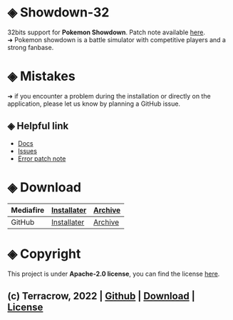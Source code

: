 # ◈ Showdown-32 

32bits support for **Pokemon Showdown**. Patch note available [here](https://github.com/Terracrow/showdown32/blob/main/lib/logs/patch_note.md). <br>
➜ Pokemon showdown is a battle simulator with competitive players and a strong fanbase.

# ◈ Mistakes

➜ if you encounter a problem during the installation or directly on the application, please let us know by planning a GitHub issue.

## ◈ Helpful link
- [Docs](https://github.com/Terracrow/showdown32/wiki)
- [Issues](https://github.com/Terracrow/showdown32/issues)
- [Error patch note](https://github.com/Terracrow/showdown32/blob/main/lib/logs/error_patch_note.md)

# ◈ Download

| Mediafire | [Installater](https://download1498.mediafire.com/bi9w04h4vlhg/vek7enz3zyyuulw/Showdown32.exe) | [Archive](https://www.mediafire.com/file/50c9xbjede3al0z/showdown32-1.0.0-archive.7z/file) |
|-----------|-------------|---------|
| GitHub  | [Installater](https://github.com/Terracrow/showdown32/releases) | [Archive](https://github.com/Terracrow/showdown32/releases) |

# ◈ Copyright

This project is under **Apache-2.0 license**, you can find the license [here](https://github.com/Terracrow/showdown32/blob/main/License).

## (c) Terracrow, 2022 | [Github](https://github.com/Terracrow/showdown32) | [Download](https://github.com/Terracrow/showdown32/releases) | [License](https://github.com/Terracrow/showdown32/blob/main/License)
